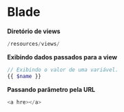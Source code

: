 # Blade

**Diretório de views**
```php
/resources/views/
```

**Exibindo dados passados para a view**
```php
// Exibindo o valor de uma variável.
{{ $name }}
```

**Passando parâmetro pela URL**
```php
<a hre></a>
```
<!--stackedit_data:
eyJoaXN0b3J5IjpbODYzMDY3OTA2XX0=
-->